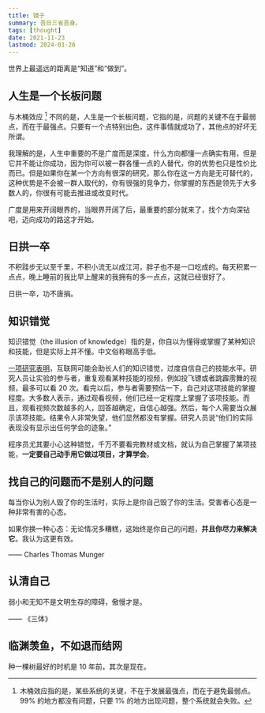 ```yaml
---
title: 镜子
summary: 吾日三省吾身。
tags: [thought]
date: 2021-11-23
lastmod: 2024-01-26
---
```


世界上最遥远的距离是“知道”和“做到”。

## 人生是一个长板问题

与木桶效应 [^1] 不同的是，人生是一个长板问题，它指的是，问题的关键不在于最弱点，而在于最强点。只要有一个点特别出色，这件事情就成功了，其他点的好坏无所谓。

我理解的是，人生中重要的不是广度而是深度，什么方向都懂一点确实有用，但是它并不能让你成功，因为你可以被一群各懂一点的人替代，你的优势也只是性价比而已。但是如果你在某一个方向有很深的研究，那么你在这一方向是无可替代的，这种优势是不会被一群人取代的，你有很强的竞争力，你掌握的东西是领先于大多数人的，你很有可能去推进或改变时代。

广度是用来开阔眼界的，当眼界开阔了后，最重要的部分就来了，找个方向深钻吧，迈向成功的路这才开始。

[^1]: 木桶效应指的是，某些系统的关键，不在于发展最强点，而在于避免最弱点。99% 的地方都没有问题，只要 1% 的地方出现问题，整个系统就会失败。

## 日拱一卒

不积跬步无以至千里，不积小流无以成江河，胖子也不是一口吃成的。每天积累一点点，晚上睡前的我比早上醒来的我拥有的多一点点，这就已经很好了。

日拱一卒，功不唐捐。

## 知识错觉

知识错觉（the illusion of knowledge）指的是，你自以为懂得或掌握了某种知识和技能，但是实际上并不懂。中文俗称眼高手低。

[一项研究表明](https://www.bbc.com/worklife/article/20220812-the-illusion-of-knowledge-that-makes-people-overconfident)，互联网可能会助长人们的知识错觉，过度自信自己的技能水平。研究人员让实验的参与者，重复观看某种技能的视频，例如投飞镖或者跳霹雳舞的视频，最多可以看 20 次。看完以后，参与者需要预估一下，自己对这项技能的掌握程度。大多数人表示，通过观看视频，他们已经一定程度上掌握了该项技能。而且，观看视频次数越多的人，回答越确定，自信心越强。然后，每个人需要当众展示该项技能。结果令人非常失望，他们显然都没有掌握。研究人员说“他们的实际表现没有显示出任何学会的迹象。”

程序员尤其要小心这种错觉，千万不要看完教材或文档，就认为自己掌握了某项技能，**一定要自己动手用它做过项目，才算学会**。

## 找自己的问题而不是别人的问题

每当你认为别人毁了你的生活时，实际上是你自己毁了你的生活。受害者心态是一种非常有害的心态。

如果你换一种心态：无论情况多糟糕，这始终是你自己的问题，**并且你尽力来解决它**。我认为这更有效。

—— Charles Thomas Munger

## 认清自己

弱小和无知不是文明生存的障碍，傲慢才是。

—— 《三体》

## 临渊羡鱼，不如退而结网

种一棵树最好的时机是 10 年前，其次是现在。
